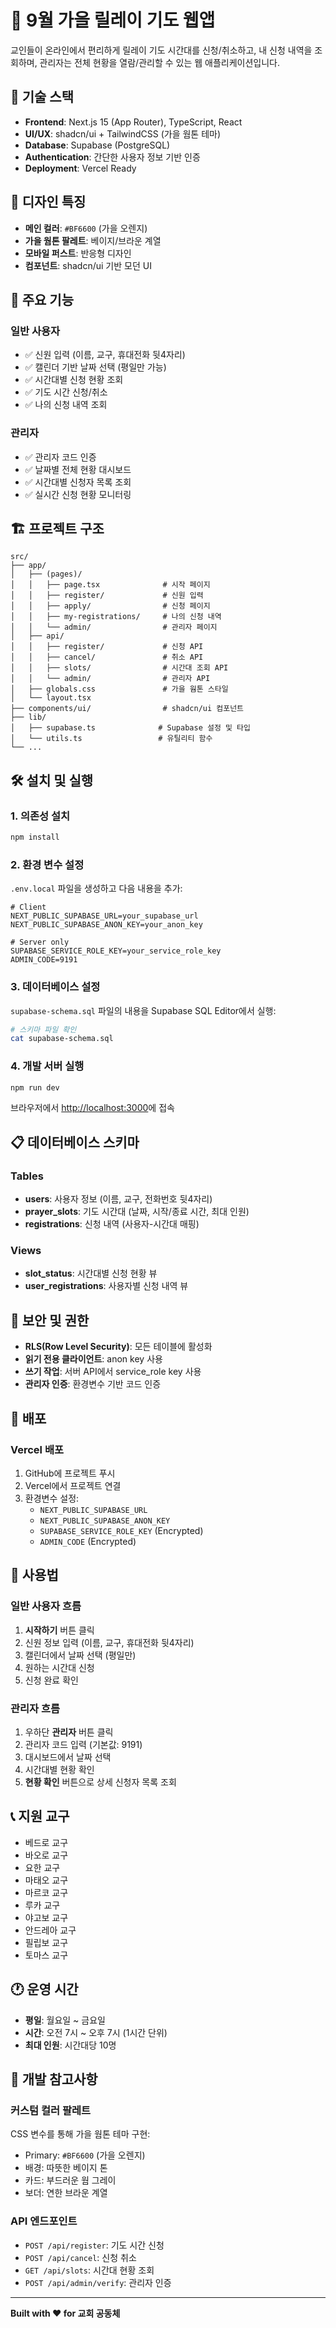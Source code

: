 # 🍂 9월 가을 릴레이 기도 웹앱

교인들이 온라인에서 편리하게 릴레이 기도 시간대를 신청/취소하고, 내 신청 내역을 조회하며, 관리자는 전체 현황을 열람/관리할 수 있는 웹 애플리케이션입니다.

## 🚀 기술 스택

- **Frontend**: Next.js 15 (App Router), TypeScript, React
- **UI/UX**: shadcn/ui + TailwindCSS (가을 웜톤 테마)
- **Database**: Supabase (PostgreSQL)
- **Authentication**: 간단한 사용자 정보 기반 인증
- **Deployment**: Vercel Ready

## 🎨 디자인 특징

- **메인 컬러**: `#BF6600` (가을 오렌지)
- **가을 웜톤 팔레트**: 베이지/브라운 계열
- **모바일 퍼스트**: 반응형 디자인
- **컴포넌트**: shadcn/ui 기반 모던 UI

## 📱 주요 기능

### 일반 사용자

- ✅ 신원 입력 (이름, 교구, 휴대전화 뒷4자리)
- ✅ 캘린더 기반 날짜 선택 (평일만 가능)
- ✅ 시간대별 신청 현황 조회
- ✅ 기도 시간 신청/취소
- ✅ 나의 신청 내역 조회

### 관리자

- ✅ 관리자 코드 인증
- ✅ 날짜별 전체 현황 대시보드
- ✅ 시간대별 신청자 목록 조회
- ✅ 실시간 신청 현황 모니터링

## 🏗 프로젝트 구조

```
src/
├── app/
│   ├── (pages)/
│   │   ├── page.tsx              # 시작 페이지
│   │   ├── register/             # 신원 입력
│   │   ├── apply/                # 신청 페이지
│   │   ├── my-registrations/     # 나의 신청 내역
│   │   └── admin/                # 관리자 페이지
│   ├── api/
│   │   ├── register/             # 신청 API
│   │   ├── cancel/               # 취소 API
│   │   ├── slots/                # 시간대 조회 API
│   │   └── admin/                # 관리자 API
│   ├── globals.css               # 가을 웜톤 스타일
│   └── layout.tsx
├── components/ui/                # shadcn/ui 컴포넌트
├── lib/
│   ├── supabase.ts              # Supabase 설정 및 타입
│   └── utils.ts                 # 유틸리티 함수
└── ...
```

## 🛠 설치 및 실행

### 1. 의존성 설치

```bash
npm install
```

### 2. 환경 변수 설정

`.env.local` 파일을 생성하고 다음 내용을 추가:

```env
# Client
NEXT_PUBLIC_SUPABASE_URL=your_supabase_url
NEXT_PUBLIC_SUPABASE_ANON_KEY=your_anon_key

# Server only
SUPABASE_SERVICE_ROLE_KEY=your_service_role_key
ADMIN_CODE=9191
```

### 3. 데이터베이스 설정

`supabase-schema.sql` 파일의 내용을 Supabase SQL Editor에서 실행:

```bash
# 스키마 파일 확인
cat supabase-schema.sql
```

### 4. 개발 서버 실행

```bash
npm run dev
```

브라우저에서 [http://localhost:3000](http://localhost:3000)에 접속

## 📋 데이터베이스 스키마

### Tables

- **users**: 사용자 정보 (이름, 교구, 전화번호 뒷4자리)
- **prayer_slots**: 기도 시간대 (날짜, 시작/종료 시간, 최대 인원)
- **registrations**: 신청 내역 (사용자-시간대 매핑)

### Views

- **slot_status**: 시간대별 신청 현황 뷰
- **user_registrations**: 사용자별 신청 내역 뷰

## 🔐 보안 및 권한

- **RLS(Row Level Security)**: 모든 테이블에 활성화
- **읽기 전용 클라이언트**: anon key 사용
- **쓰기 작업**: 서버 API에서 service_role key 사용
- **관리자 인증**: 환경변수 기반 코드 인증

## 🚀 배포

### Vercel 배포

1. GitHub에 프로젝트 푸시
2. Vercel에서 프로젝트 연결
3. 환경변수 설정:
   - `NEXT_PUBLIC_SUPABASE_URL`
   - `NEXT_PUBLIC_SUPABASE_ANON_KEY`
   - `SUPABASE_SERVICE_ROLE_KEY` (Encrypted)
   - `ADMIN_CODE` (Encrypted)

## 🎯 사용법

### 일반 사용자 흐름

1. **시작하기** 버튼 클릭
2. 신원 정보 입력 (이름, 교구, 휴대전화 뒷4자리)
3. 캘린더에서 날짜 선택 (평일만)
4. 원하는 시간대 신청
5. 신청 완료 확인

### 관리자 흐름

1. 우하단 **관리자** 버튼 클릭
2. 관리자 코드 입력 (기본값: 9191)
3. 대시보드에서 날짜 선택
4. 시간대별 현황 확인
5. **현황 확인** 버튼으로 상세 신청자 목록 조회

## 📞 지원 교구

- 베드로 교구
- 바오로 교구
- 요한 교구
- 마태오 교구
- 마르코 교구
- 루카 교구
- 야고보 교구
- 안드레아 교구
- 필립보 교구
- 토마스 교구

## 🕐 운영 시간

- **평일**: 월요일 ~ 금요일
- **시간**: 오전 7시 ~ 오후 7시 (1시간 단위)
- **최대 인원**: 시간대당 10명

## 🔧 개발 참고사항

### 커스텀 컬러 팔레트

CSS 변수를 통해 가을 웜톤 테마 구현:

- Primary: `#BF6600` (가을 오렌지)
- 배경: 따뜻한 베이지 톤
- 카드: 부드러운 웜 그레이
- 보더: 연한 브라운 계열

### API 엔드포인트

- `POST /api/register`: 기도 시간 신청
- `POST /api/cancel`: 신청 취소
- `GET /api/slots`: 시간대 현황 조회
- `POST /api/admin/verify`: 관리자 인증

---

**Built with ❤️ for 교회 공동체**
